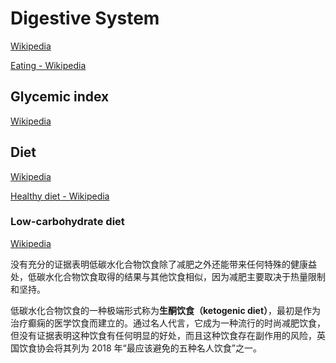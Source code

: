 # Digestive System
[Wikipedia](https://en.wikipedia.org/wiki/Human_digestive_system)

[Eating - Wikipedia](https://en.wikipedia.org/wiki/Eating)

## Glycemic index
[Wikipedia](https://en.wikipedia.org/wiki/Glycemic_index)

## Diet
[Wikipedia](https://en.wikipedia.org/wiki/Diet_(nutrition))

[Healthy diet - Wikipedia](https://en.wikipedia.org/wiki/Healthy_diet)

### Low-carbohydrate diet
[Wikipedia](https://en.wikipedia.org/wiki/Low-carbohydrate_diet)

没有充分的证据表明低碳水化合物饮食除了减肥之外还能带来任何特殊的健康益处，低碳水化合物饮食取得的结果与其他饮食相似，因为减肥主要取决于热量限制和坚持。 

低碳水化合物饮食的一种极端形式称为**生酮饮食（ketogenic diet）**，最初是作为治疗癫痫的医学饮食而建立的。通过名人代言，它成为一种流行的时尚减肥饮食，但没有证据表明这种饮食有任何明显的好处，而且这种饮食存在副作用的风险，英国饮食协会将其列为 2018 年“最应该避免的五种名人饮食”之一。
